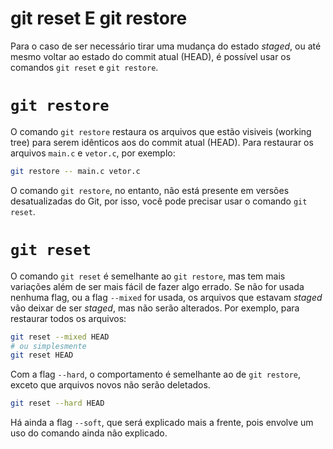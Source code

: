 # git reset E git restore

Para o caso de ser necessário tirar uma mudança do estado _staged_, ou até mesmo
voltar ao estado do commit atual (HEAD), é possível usar os comandos `git reset`
e `git restore`.

# `git restore`

O comando `git restore` restaura os arquivos que estão visiveis (working tree)
para serem idênticos aos do commit atual (HEAD). Para restaurar os arquivos
`main.c` e `vetor.c`, por exemplo:
```sh
git restore -- main.c vetor.c
```

O comando `git restore`, no entanto, não está presente em versões desatualizadas
do Git, por isso, você pode precisar usar o comando `git reset`.

# `git reset`

O comando `git reset` é semelhante ao `git restore`, mas tem mais variações
além de ser mais fácil de fazer algo errado. Se não for usada nenhuma flag, ou
a flag `--mixed` for usada, os arquivos que estavam _staged_ vão deixar de ser
_staged_, mas não serão alterados. Por exemplo, para restaurar todos os
arquivos:
```sh
git reset --mixed HEAD
# ou simplesmente
git reset HEAD
```

Com a flag `--hard`, o comportamento é semelhante ao de `git restore`, exceto
que arquivos novos não serão deletados.
```sh
git reset --hard HEAD
```

Há ainda a flag `--soft`, que será explicado mais a frente, pois envolve um uso
do comando ainda não explicado.
